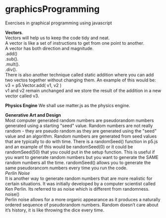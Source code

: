 # graphicsProgramming
Exercises in graphical programming using javascript

**Vectors**.     
Vectors will help us to keep the code tidy and neat.   
A vector is like a set of instructions to get from one point to another.   
A vector has both direction and magnitude.    
.add()      
.sub().   
.mult().   
.div().   
There is also another technique called static addition where you can add two vectos together without changing them. An example of this would be: v3 = p5.Vector.add( v1, v2 )     
v1 and v2 remain unchanged and we store the result of the addition in a new vector called v3.

**Physics Engine**
We shall use matter.js as the physics engine.   

**Generative Art and Design**      
Most computer generated random numbers are pseudorandom numbers generated using a starting "seed" value.
Random numbers are not really random - they are pseudo random as they are generated using the "seed" value and an algorithm. Random numbers are generated from seed values that are typically to do with time.
There is a randomSeed() function in p5.js and an example of this would be randomSeed(0) or it could be randomSeed(50) that you could put in the setup function. This is useful if you want to generate random numbers but you want to generate the SAME random numbers all the time. randomSeed() allows you to generate the same pseudorancom numbers every time you run the code.    
*Perlin Noise*       
It is another way to generate random numbers that are more realistic for certain situations. It was initially developed by a computer scientist called Ken Perlin.
Its referred to as noise which is different from randomness.       
noise()    
Perlin noise allows for a more organic appearance as it produces a naturally ordered sequence of pseudorandom numbers. Random doesn’t care about it’s history, it is like throwing the dice every time.




